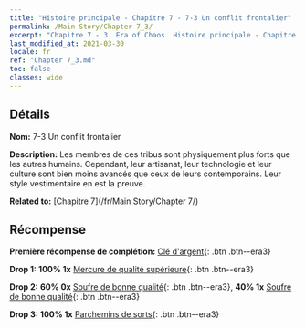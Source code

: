 ```yaml
---
title: "Histoire principale - Chapitre 7 - 7-3 Un conflit frontalier"
permalink: /Main Story/Chapter 7_3/
excerpt: "Chapitre 7 - 3. Era of Chaos  Histoire principale - Chapitre 7_3. 7-3 Un conflit frontalier"
last_modified_at: 2021-03-30
locale: fr
ref: "Chapter 7_3.md"
toc: false
classes: wide
---
```


## Détails

 **Nom:** 7-3 Un conflit frontalier

 **Description:** Les membres de ces tribus sont physiquement plus forts que les autres humains. Cependant, leur artisanat, leur technologie et leur culture sont bien moins avancés que ceux de leurs contemporains. Leur style vestimentaire en est la preuve.

 **Related to:** [Chapitre 7](/fr/Main Story/Chapter 7/)

## Récompense

 **Première récompense de complétion:** [Clé d'argent](/fr/Items/con_693/){: .btn .btn--era3}

 **Drop 1:** **100% 1x** [Mercure de qualité supérieure](/fr/Items/mat_21/){: .btn .btn--era3}

 **Drop 2:** **60% 0x** [Soufre de bonne qualité](/fr/Items/mat_15/){: .btn .btn--era3}, **40% 1x** [Soufre de bonne qualité](/fr/Items/mat_15/){: .btn .btn--era3}

 **Drop 3:** **100% 1x** [Parchemins de sorts](/fr/Items/con_694/){: .btn .btn--era3}

